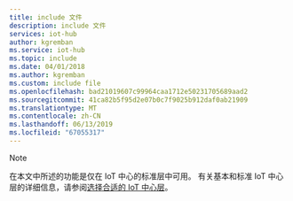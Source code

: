 ```yaml
---
title: include 文件
description: include 文件
services: iot-hub
author: kgremban
ms.service: iot-hub
ms.topic: include
ms.date: 04/01/2018
ms.author: kgremban
ms.custom: include file
ms.openlocfilehash: bad21019607c99964caa1712e50231705689aad2
ms.sourcegitcommit: 41ca82b5f95d2e07b0c7f9025b912daf0ab21909
ms.translationtype: MT
ms.contentlocale: zh-CN
ms.lasthandoff: 06/13/2019
ms.locfileid: "67055317"
---
```

>[!NOTE]
>在本文中所述的功能是仅在 IoT 中心的标准层中可用。 有关基本和标准 IoT 中心层的详细信息，请参阅[选择合适的 IoT 中心层](../articles/iot-hub/iot-hub-scaling.md)。